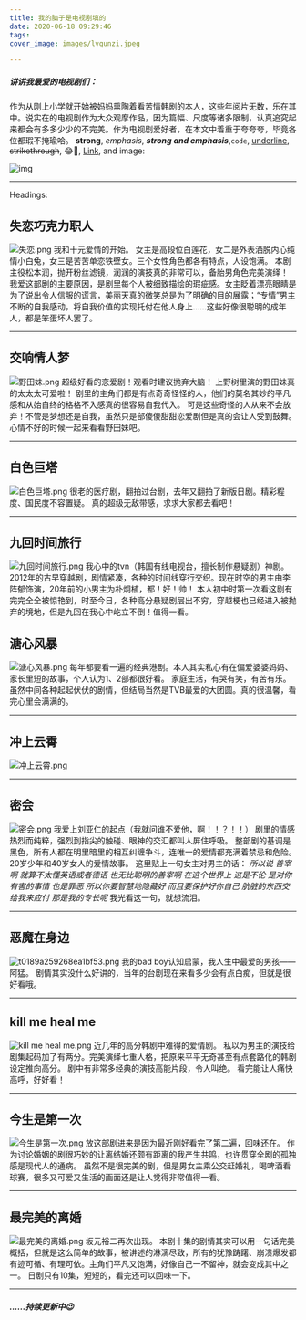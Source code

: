 ```yaml
---
title: 我的脑子是电视剧填的
date: 2020-06-18 09:29:46
tags:
cover_image: images/lvqunzi.jpeg

---
```

##### **讲讲我最爱的电视剧们：**

作为从刚上小学就开始被妈妈熏陶着看苦情韩剧的本人，这些年阅片无数，乐在其中。说实在的电视剧作为大众观摩作品，因为篇幅、尺度等诸多限制，认真追究起来都会有多多少少的不完美。作为电视剧爱好者，在本文中着重于夸夸夸，毕竟各位都瑕不掩瑜哈。
**strong**, *emphasis*, ***strong and emphasis***,`code`, <u>underline</u>, ~~strikethrough~~, :joy:🤣, [Link](https://example.com), and image:

![img](https://picsum.photos/600/400/?random)

---

Headings:

## 失恋巧克力职人
![失恋.png](https://i.loli.net/2020/06/29/XL1V98QnNogbZHx.png)
我和十元爱情的开始。
女主是高段位白莲花，女二是外表洒脱内心纯情小白兔，女三是苦苦单恋铁壁女。三个女性角色都各有特点，人设饱满。
本剧主役松本润，抛开粉丝滤镜，润润的演技真的非常可以，备胎男角色完美演绎！
我爱这部剧的主要原因，是剧里每个人被细致描绘的瑕疵感。女主眨着漂亮眼睛是为了说出令人信服的谎言，美丽天真的微笑总是为了明确的目的展露；“专情”男主不断的自我感动，将自我价值的实现托付在他人身上……这些好像很聪明的成年人，都是笨蛋坏人罢了。

---
## 交响情人梦
![野田妹.png](https://i.loli.net/2020/06/29/Fv9QSywDcbRgmCH.png)
超级好看的恋爱剧！观看时建议抛弃大脑！
上野树里演的野田妹真的太太太可爱啦！
剧里的主角们都是有点奇奇怪怪的人，他们的莫名其妙的平凡感和从始自终的格格不入感真的很容易自我代入。
可是这些奇怪的人从来不会放弃！不管是梦想还是自我，虽然只是部傻傻甜甜恋爱剧但是真的会让人受到鼓舞。
心情不好的时候一起来看看野田妹吧。

---
## 白色巨塔
![白色巨塔.png](https://i.loli.net/2020/06/29/Up568gMADr1Ewdb.png)
很老的医疗剧，翻拍过台剧，去年又翻拍了新版日剧。精彩程度、国民度不容置疑。
真的超级无敌带感，求求大家都去看吧！

---
## 九回时间旅行
![九回时间旅行.png](https://i.loli.net/2020/06/29/LkSJEZaqRoCzFDM.png)
我心中的tvn（韩国有线电视台，擅长制作悬疑剧）神剧。2012年的古早穿越剧，剧情紧凑，各种的时间线穿行交织。现在时空的男主由李阵郁饰演，20年前的小男主为朴炯植，都！好！帅！
本人初中时第一次看这剧有完完全全被惊艳到，时至今日，各种高分悬疑剧层出不穷，穿越梗也已经进入被抛弃的境地，但是九回在我心中屹立不倒！值得一看。
## 溏心风暴
![溏心风暴.png](https://i.loli.net/2020/06/29/h9co8bjT6pqM7sa.png)
每年都要看一遍的经典港剧。本人其实私心有在偏爱婆婆妈妈、家长里短的故事，个人认为1、2部都很好看。
家庭生活，有哭有笑，有苦有乐。虽然中间各种起起伏伏的剧情，但结局当然是TVB最爱的大团圆。真的很温馨，看完心里会满满的。


---
## 冲上云霄
![冲上云霄.png](https://i.loli.net/2020/06/29/FKEJWXVeQTiUwnb.png)

---
## 密会
![密会.png](https://i.loli.net/2020/06/29/5pMs2RrnVwbPgB3.png)
我爱上刘亚仁的起点（我就问谁不爱他，啊！！？！！）
剧里的情感热烈而纯粹，强烈到指尖的触碰、眼神的交汇都叫人屏住呼吸。
整部剧的基调是黑色，所有人都在明里暗里的相互纠缠争斗，连唯一的爱情都充满着禁忌和危险。20岁少年和40岁女人的爱情故事。
这里贴上一句女主对男主的话：
*所以说 善宰啊* 
*就算不太懂英语或者德语 也无比聪明的善宰啊*
*在这个世界上 这是不伦* 
*是对你有害的事情 也是罪恶*
*所以你要智慧地隐藏好 而且要保护好你自己* 
*肮脏的东西交给我来应付* 
*那是我的专长呢*
我光看这一句，就想流泪。


---
## 恶魔在身边
![t0189a259268ea1bf53.png](https://i.loli.net/2020/06/29/bRpQUdfXivhFkOL.png)
我的bad boy认知启蒙，我人生中最爱的男孩——阿猛。
剧情其实没什么好讲的，当年的台剧现在来看多少会有点白痴，但就是很好看哦。

---
## kill me heal me
![kill me heal me.png](https://i.loli.net/2020/06/29/1kTfgR6vn7lZ5bo.png)
近几年的高分韩剧中难得的爱情剧。
私以为男主的演技给剧集起码加了有两分。完美演绎七重人格，把原来平平无奇甚至有点套路化的韩剧设定推向高分。
剧中有非常多经典的演技高能片段，令人叫绝。
看完能让人痛快高呼，好好看！

---
## 今生是第一次
![今生是第一次.png](https://i.loli.net/2020/06/29/eiIwWkBXqOPv73E.png)
放这部剧进来是因为最近刚好看完了第二遍，回味还在。
作为讨论婚姻的剧很巧妙的让离结婚还颇有距离的我产生共鸣，也许贯穿全剧的孤独感是现代人的通病。
虽然不是很完美的剧，但是男女主乘公交赶婚礼，喝啤酒看球赛，很多又可爱又生活的画面还是让人觉得非常值得一看。




---
## 最完美的离婚
![最完美的离婚.png](https://i.loli.net/2020/06/29/9yHBmnxCrUG2tOA.png)
坂元裕二再次出现。
本剧十集的剧情其实可以用一句话完美概括，但就是这么简单的故事，被讲述的淋漓尽致，所有的犹豫踌躇、崩溃爆发都有迹可循、有理可依。主角们平凡又饱满，好像自己一不留神，就会变成其中之一。
日剧只有10集，短短的，看完还可以回味一下。

---
##### ……持续更新中😉



